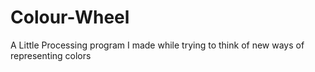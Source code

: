 Colour-Wheel
============

A Little Processing program I made while trying to think of new ways of representing colors
